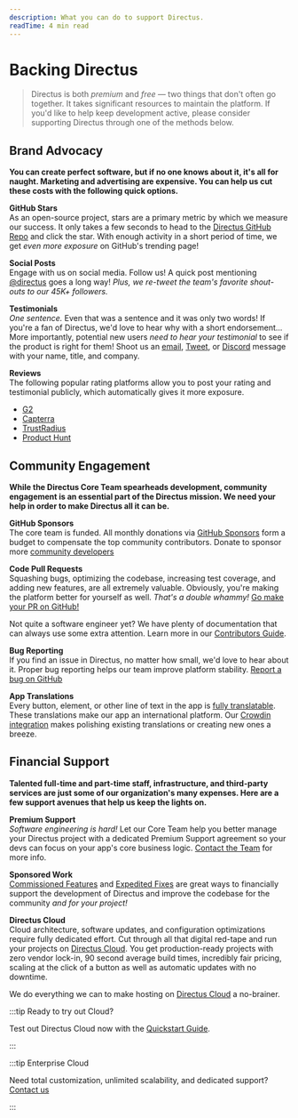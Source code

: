 ```yaml
---
description: What you can do to support Directus.
readTime: 4 min read
---
```


# Backing Directus

> Directus is both _premium_ and _free_ — two things that don't often go together. It takes significant resources to
> maintain the platform. If you'd like to help keep development active, please consider supporting Directus through one
> of the methods below.

## Brand Advocacy

**You can create perfect software, but if no one knows about it, it's all for naught. Marketing and advertising are
expensive. You can help us cut these costs with the following quick options.**

<!-- @TODO Uncomment when Merch Store is launched.
**Merchandise**\
Buy some of our _totally sweet_ merchandise! This is a great way to support Directus. You get some swag, and we get some
financial support plus advertising. Simply make an appropriate financial donation through [GitHub Sponsors](https://github.com/sponsors/directus)
or contact us for bulk merch pricing. We'll get it shipped as soon as sizing and shipping details are coordinated!
-->

**GitHub Stars**\
As an open-source project, stars are a primary metric by which we measure our success. It only takes a few seconds to head
to the [Directus GitHub Repo](https://github.com/directus/directus) and click the star. With enough activity in a short period
of time, we get _even more exposure_ on GitHub's trending page!

**Social Posts**\
Engage with us on social media. Follow us! A quick post mentioning [@directus](https://twitter.com/directus) goes a long
way! _Plus, we re-tweet the team's favorite shout-outs to our 45K+ followers._

**Testimonials**\
_One sentence._ Even that was a sentence and it was only two words! If you're a fan of Directus, we'd love to hear why with
a short endorsement... More importantly, potential new users _need to hear your testimonial_ to see if the product is right
for them! Shoot us an [email](mailto:info@directus.io), [Tweet](https://twitter.com/directus), or [Discord](https://directus.chat)
message with your name, title, and company.

**Reviews**\
The following popular rating platforms allow you to post your rating and testimonial publicly, which automatically gives
it more exposure.

- [G2](https://www.g2.com/products/directus/reviews)
- [Capterra](https://www.capterra.com/p/156619/Directus)
- [TrustRadius](https://www.trustradius.com/products/directus/reviews)
- [Product Hunt](https://www.producthunt.com/posts/directus-9)

## Community Engagement

**While the Directus Core Team spearheads development, community engagement is an essential part of the Directus
mission. We need your help in order to make Directus all it can be.**

**GitHub Sponsors**\
The core team is funded. All monthly donations via [GitHub Sponsors](https://github.com/sponsors/directus) form a budget
to compensate the top community contributors. Donate to sponsor more [community developers](https://github.com/orgs/directus/people)

**Code Pull Requests**\
Squashing bugs, optimizing the codebase, increasing test coverage, and adding new features, are all extremely valuable. Obviously,
you're making the platform better for yourself as well. _That's a double whammy!_ [Go make your PR on GitHub!](https://github.com/directus)

Not quite a software engineer yet? We have plenty of documentation that can always use some extra attention. Learn more
in our [Contributors Guide](/contributing/introduction).

<!-- @TODO contributing > docs-guidelines -->

**Bug Reporting**\
If you find an issue in Directus, no matter how small, we'd love to hear about it. Proper bug reporting helps our team improve
platform stability. [Report a bug on GitHub](https://github.com/directus/directus/issues/new)

**App Translations**\
Every button, element, or other line of text in the app is [fully translatable](/contributing/translations). These translations
make our app an international platform. Our [Crowdin integration](https://locales.directus.io) makes polishing existing translations
or creating new ones a breeze.

## Financial Support

**Talented full-time and part-time staff, infrastructure, and third-party services are just some of our organization's
many expenses. Here are a few support avenues that help us keep the lights on.**

**Premium Support**\
_Software engineering is hard!_ Let our Core Team help you better manage your Directus project with a dedicated Premium Support
agreement so your devs can focus on your app's core business logic. [Contact the Team](https://directus.io/contact) for more
info.

**Sponsored Work**\
[Commissioned Features](/getting-started/support#commissioned-features) and [Expedited Fixes](/getting-started/support#expedited-fixes)
are great ways to financially support the development of Directus and improve the codebase for the community _and for your
project!_

**Directus Cloud**\
Cloud architecture, software updates, and configuration optimizations require fully dedicated effort. Cut through all that
digital red-tape and run your projects on [Directus Cloud](/getting-started/introduction#directus-cloud). You get production-ready
projects with zero vendor lock-in, 90 second average build times, incredibly fair pricing, scaling at the click of a button
as well as automatic updates with no downtime.

We do everything we can to make hosting on [Directus Cloud](/getting-started/introduction#directus-cloud) a no-brainer.

:::tip Ready to try out Cloud?

Test out Directus Cloud now with the [Quickstart Guide](/getting-started/quickstart).

:::

:::tip Enterprise Cloud

Need total customization, unlimited scalability, and dedicated support? [Contact us](https://directus.io/contact)

:::
